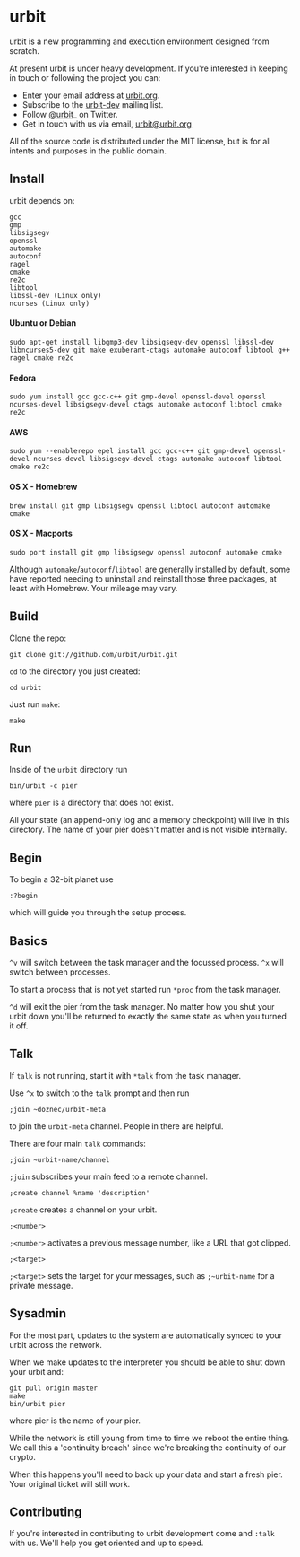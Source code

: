 urbit
=====

urbit is a new programming and execution environment designed from
scratch.

At present urbit is under heavy development. If you're interested in
keeping in touch or following the project you can:

-   Enter your email address at [urbit.org](http://urbit.org).
-   Subscribe to the
    [urbit-dev](https://groups.google.com/forum/#!forum/urbit-dev)
    mailing list.
-   Follow [@urbit_](https://twitter.com/urbit\_) on Twitter.
-   Get in touch with us via email, <urbit@urbit.org>

All of the source code is distributed under the MIT license, but is for
all intents and purposes in the public domain.

Install
-------

urbit depends on:

    gcc
    gmp
    libsigsegv
    openssl
    automake
    autoconf
    ragel
    cmake
    re2c
    libtool
    libssl-dev (Linux only)
    ncurses (Linux only)

#### Ubuntu or Debian

    sudo apt-get install libgmp3-dev libsigsegv-dev openssl libssl-dev libncurses5-dev git make exuberant-ctags automake autoconf libtool g++ ragel cmake re2c

#### Fedora

    sudo yum install gcc gcc-c++ git gmp-devel openssl-devel openssl ncurses-devel libsigsegv-devel ctags automake autoconf libtool cmake re2c

#### AWS

    sudo yum --enablerepo epel install gcc gcc-c++ git gmp-devel openssl-devel ncurses-devel libsigsegv-devel ctags automake autoconf libtool cmake re2c

#### OS X - Homebrew

    brew install git gmp libsigsegv openssl libtool autoconf automake cmake

#### OS X - Macports

    sudo port install git gmp libsigsegv openssl autoconf automake cmake

Although `automake`/`autoconf`/`libtool` are generally installed by
default, some have reported needing to uninstall and reinstall those
three packages, at least with Homebrew. Your mileage may vary.

Build
-----

Clone the repo:

    git clone git://github.com/urbit/urbit.git

`cd` to the directory you just created:

    cd urbit

Just run `make`:

    make

Run
---

Inside of the `urbit` directory run

    bin/urbit -c pier

where `pier` is a directory that does not exist.

All your state (an append-only log and a memory checkpoint) will live in
this directory. The name of your pier doesn't matter and is not visible
internally.

Begin
-----

To begin a 32-bit planet use

    :?begin

which will guide you through the setup process.

Basics
------

`^v` will switch between the task manager and the focussed process. `^x`
will switch between processes.

To start a process that is not yet started run `*proc` from the task
manager.

`^d` will exit the pier from the task manager. No matter how you shut
your urbit down you'll be returned to exactly the same state as when you
turned it off.

Talk
----

If `talk` is not running, start it with `*talk` from the task manager.

Use `^x` to switch to the `talk` prompt and then run

    ;join ~doznec/urbit-meta

to join the `urbit-meta` channel. People in there are helpful.

There are four main `talk` commands:

    ;join ~urbit-name/channel

`;join` subscribes your main feed to a remote channel.

    ;create channel %name 'description'

`;create` creates a channel on your urbit.

    ;<number>

`;<number>` activates a previous message number, like a URL that got
clipped.

    ;<target>

`;<target>` sets the target for your messages, such as `;~urbit-name`
for a private message.

Sysadmin
--------

For the most part, updates to the system are automatically synced to
your urbit across the network.

When we make updates to the interpreter you should be able to shut down
your urbit and:

    git pull origin master
    make
    bin/urbit pier

where pier is the name of your pier.

While the network is still young from time to time we reboot the entire
thing. We call this a 'continuity breach' since we're breaking the
continuity of our crypto.

When this happens you'll need to back up your data and start a fresh
pier. Your original ticket will still work.

Contributing
------------

If you're interested in contributing to urbit development come and
`:talk` with us. We'll help you get oriented and up to speed.
